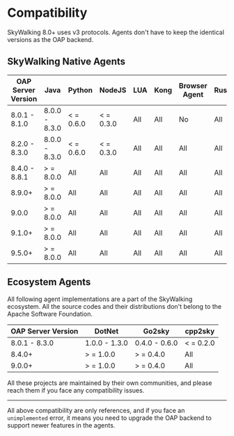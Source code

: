# Compatibility

SkyWalking 8.0+ uses v3 protocols. Agents don't have to keep the identical versions as the OAP backend.

## SkyWalking Native Agents

| OAP Server Version | Java          | Python    | NodeJS    | LUA | Kong | Browser Agent | Rust | Rover(ebpf agent) | Satellite  | PHP |
|--------------------|---------------|-----------|-----------|-----|------|---------------|------|-------------------|------------|-----|
| 8.0.1 - 8.1.0      | 8.0.0 - 8.3.0 | < = 0.6.0 | < = 0.3.0 | All | All  | No            | All  | No                | No         | No  |
| 8.2.0 - 8.3.0      | 8.0.0 - 8.3.0 | < = 0.6.0 | < = 0.3.0 | All | All  | All           | All  | No                | No         | No  |
| 8.4.0 - 8.8.1      | \> = 8.0.0    | All       | All       | All | All  | All           | All  | No                | No         | All |
| 8.9.0+             | \> = 8.0.0    | All       | All       | All | All  | All           | All  | No                | \> = 0.4.0 | All |
| 9.0.0              | \> = 8.0.0    | All       | All       | All | All  | All           | All  | No                | \> = 0.4.0 | All |
| 9.1.0+             | \> = 8.0.0    | All       | All       | All | All  | All           | All  | \> = 0.1.0        | \> = 1.0.0 | All |
| 9.5.0+             | \> = 8.0.0    | All       | All       | All | All  | All           | All  | \> = 0.5.0        | \> = 1.2.0 | All |

## Ecosystem Agents

All following agent implementations are a part of the SkyWalking ecosystem. All the source codes and their distributions
don't belong to the Apache Software Foundation.

| OAP Server Version | DotNet        | Go2sky        | cpp2sky   |
|--------------------|---------------|---------------|-----------|
| 8.0.1 - 8.3.0      | 1.0.0 - 1.3.0 | 0.4.0 - 0.6.0 | < = 0.2.0 |
| 8.4.0+             | \> = 1.0.0    | \> = 0.4.0    | All       |
| 9.0.0+             | \> = 1.0.0    | \> = 0.4.0    | All       |

All these projects are maintained by their own communities, and please reach them if you face any compatibility issues.

___
All above compatibility are only references, and if you face an `unimplemented` error, it means you need to upgrade the
OAP backend to support newer features in the agents.
